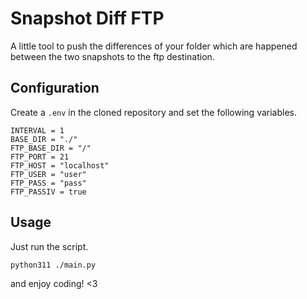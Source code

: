 # Snapshot Diff FTP

A little tool to push the differences of your folder which are happened between the two snapshots to the ftp destination.

## Configuration
Create a `.env` in the cloned repository and set the following variables.
```env
INTERVAL = 1
BASE_DIR = "./"
FTP_BASE_DIR = "/"
FTP_PORT = 21
FTP_HOST = "localhost"
FTP_USER = "user"
FTP_PASS = "pass"
FTP_PASSIV = true
```
 
## Usage
Just run the script.
```bash
python311 ./main.py
```
and enjoy coding! <3
